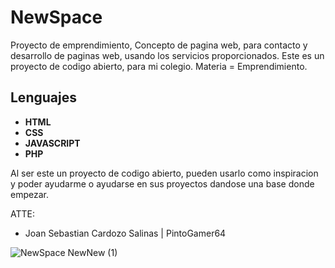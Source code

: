 # NewSpace
Proyecto de emprendimiento, Concepto de pagina web, para contacto y desarrollo de paginas web, usando los servicios proporcionados.
Este es un proyecto de codigo abierto, para mi colegio.
Materia = Emprendimiento.
## Lenguajes
- **HTML**
- **CSS**
- **JAVASCRIPT**
- **PHP**

Al ser este un proyecto de codigo abierto, pueden usarlo como inspiracion y poder ayudarme o ayudarse en sus proyectos dandose una base donde empezar.

ATTE:
- Joan Sebastian Cardozo Salinas | PintoGamer64

![NewSpace NewNew (1)](https://user-images.githubusercontent.com/84690368/127204091-e898ef98-0ab3-4a39-bdc1-935312a14958.png)
